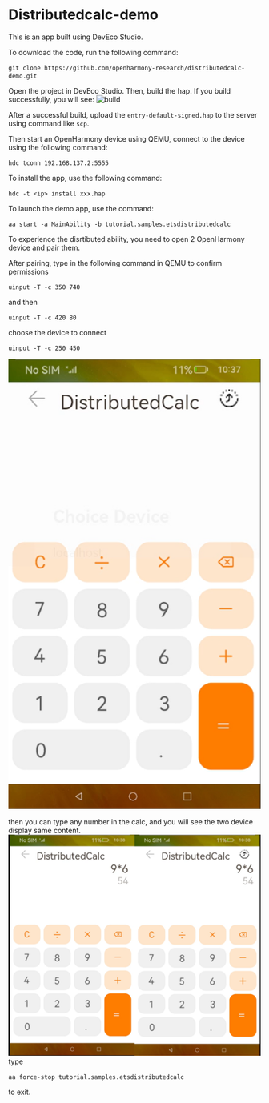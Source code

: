 # Distributedcalc-demo

This is an app built using DevEco Studio.

To download the code, run the following command:
```
git clone https://github.com/openharmony-research/distributedcalc-demo.git
```
Open the project in DevEco Studio. Then, build the hap. If you build successfully, you will see:
![build](image/1.png)

After a successful build, upload the `entry-default-signed.hap` to the server using command like `scp`.

Then start an OpenHarmony device using QEMU, connect to the device using the following command:
```
hdc tconn 192.168.137.2:5555
```

To install the app, use the following command:
```
hdc -t <ip> install xxx.hap
```

To launch the demo app, use the command:
```
aa start -a MainAbility -b tutorial.samples.etsdistributedcalc
```

To experience the disrtibuted ability, you need to open 2 OpenHarmony device and pair them.

After pairing, type in the following command in QEMU to confirm permissions
```
uinput -T -c 350 740
```
and then
```
uinput -T -c 420 80
```
choose the device to connect
```
uinput -T -c 250 450
```
![connect](images/3.png)

then you can type any number in the calc, and you will see the two device display same content.
![content](images/4.png)
type 
```
aa force-stop tutorial.samples.etsdistributedcalc
```
to exit.

